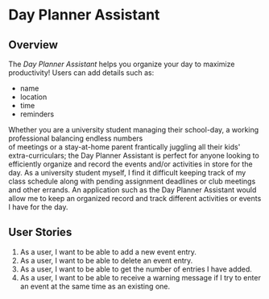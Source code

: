 # Day Planner Assistant

## Overview

The *Day Planner Assistant* helps you organize your day to maximize productivity! Users can add details such as:
- name
- location
- time
- reminders

Whether you are a university student managing their school-day, a working professional balancing endless numbers  
of meetings or a stay-at-home parent frantically juggling all their kids' extra-curriculars; the Day Planner Assistant
is perfect for anyone looking to efficiently organize and record the events and/or activities in store for the day.
As a university student myself, I find it difficult keeping track of my class schedule along with pending assignment
deadlines or club meetings and other errands. An application such as the Day Planner Assistant would allow me to 
keep an organized record and track different activities or events I have for the day. 


## User Stories
1. As a user, I want to be able to add a new event entry.
2. As a user, I want to be able to delete an event entry.
3. As a user, I want to be able to get the number of entries I have added.
4. As a user, I want to be able to receive a warning message if I try to enter an event at the same time as an existing one.



